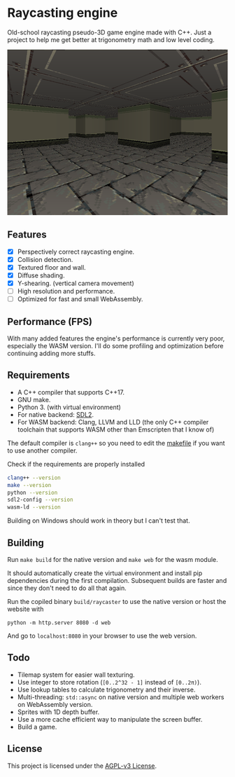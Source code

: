 # Raycasting engine

Old-school raycasting pseudo-3D game engine made with C++. Just a project to
help me get better at trigonometry math and low level coding.

![](screenshot.png)

## Features

- [x] Perspectively correct raycasting engine.
- [x] Collision detection.
- [x] Textured floor and wall.
- [x] Diffuse shading.
- [x] Y-shearing. (vertical camera movement)
- [ ] High resolution and performance.
- [ ] Optimized for fast and small WebAssembly.

## Performance (FPS)

With many added features the engine's performance is currently very poor, especially the WASM version. I'll do some profiling and optimization before continuing adding more stuffs.

## Requirements

- A C++ compiler that supports C++17.
- GNU make.
- Python 3. (with virtual environment)
- For native backend: [SDL2](https://www.libsdl.org/download-2.0.php).
- For WASM backend: Clang, LLVM and LLD (the only C++ compiler toolchain that
  supports WASM other than Emscripten that I know of)

The default compiler is `clang++` so you need to edit the [makefile](makefile)
if you want to use another compiler.

Check if the requirements are properly installed 

```bash
clang++ --version
make --version
python --version
sdl2-config --version
wasm-ld --version
```

Building on Windows should work in theory but I can't test that.

## Building

Run `make build` for the native version and `make web` for the wasm module.

It should automatically create the virtual environment and install pip
dependencies during the first compilation. Subsequent builds are faster and
since they don't need to do all that again.

Run the copiled binary `build/raycaster` to use the native version or host the
website with

```
python -m http.server 8080 -d web
```

And go to `localhost:8080` in your browser to use the web version.

## Todo

- Tilemap system for easier wall texturing.
- Use integer to store rotation (`[0..2^32 - 1]` instead of `[0..2π)`).
- Use lookup tables to calculate trigonometry and their inverse.
- Multi-threading: `std::async` on native version and multiple web workers on
  WebAssembly version.
- Sprites with 1D depth buffer.
- Use a more cache efficient way to manipulate the screen buffer.
- Build a game.

## License

This project is licensed under the [AGPL-v3 License](LICENSE).
